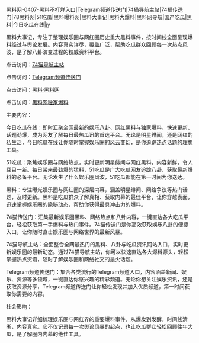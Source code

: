 #
黑料网-0407-黑料不打烊入口|Telegram频道传送门|74猫导航主站|74猫传送门|78黑料网|51吃瓜|黑料曝料网|黑料大事记|黑料大爆料|黑料网导航|国产吃瓜|黑料|今日吃瓜在线|jy

黑料大事记，专注于整理娱乐圈与网红圈历史重大黑料事件，按时间线全面呈现爆料经过与舆论发展。内容真实详尽，覆盖广泛，帮助吃瓜群众回顾每一次热点风波，是了解八卦演变过程的权威资料平台。


点击访问：<a href="https://74mao.com/">74猫导航主站</a>

点击访问：<a href="https://74mao.com/">Telegram频道传送门</a>

点击访问：<a href="https://gdas.pages.dev/">黑料·黑料网</a>

点击访问：<a href="https://sdfsh.pages.dev/">黑料网独家爆料</a>


主要内容：

今日吃瓜在线：即时汇聚全网最新的娱乐八卦、网红黑料与独家爆料，快速更新、话题劲爆，成为网友了解每日最热瓜讯的首选平台。无论是明星绯闻，还是网红的私生活，今日吃瓜在线让你随时掌握娱乐圈的风云变幻，是你追踪热点话题的理想工具。

51吃瓜：聚焦娱乐圈与网络热点，实时更新明星绯闻与网红黑料，内容新鲜，令人耳目一新。每日带来最劲爆的猛料，51吃瓜是广大吃瓜网友追踪八卦、获取最新爆料的必备平台。无论发生了什么娱乐圈风波，51吃瓜都能在第一时间为你送达。

黑料：专注曝光娱乐圈与网红圈的深层内幕，涵盖明星绯闻、网络争议等热门话题，及时更新。黑料是吃瓜群众了解真相、获取内幕的最佳平台，让你穿越表面，迅速掌握娱乐圈的隐秘动态，帮助你获得最具冲击力的爆料。

74猫传送门：汇集最新娱乐圈黑料、网络热点和八卦内容，一键直达各大吃瓜平台，轻松获取第一手爆料与热门事件。74猫传送门是你高效获取娱乐八卦的便捷入口，让你随时直击娱乐圈与网络世界的最新风暴。

74猫导航主站：全面整合全网最热门的黑料、八卦与吃瓜资讯网站入口，实时更新娱乐圈的最新动态。通过74猫导航主站，你可以快速直达各大爆料源头，轻松掌握热点资讯，随时了解娱乐圈和网络社交的最火话题。

Telegram频道传送门：集合各类流行的Telegram频道入口，内容涵盖新闻、娱乐、资源等多领域，一键直达你感兴趣的精彩频道。无论你想关注娱乐资讯，还是获取资源分享，Telegram频道传送门让你轻松发现并加入优质频道，第一时间获取你需要的内容。

社会影响：

黑料大事记详细梳理娱乐圈与网红界的重要爆料事件，从爆发到发酵，时间线清晰，内容真实。它不仅记录每一次舆论风暴的起点，也让吃瓜群众轻松回顾往年大瓜，是了解圈内内幕的绝佳工具。

<span style="display:none;">[Canonical link](）</span>

